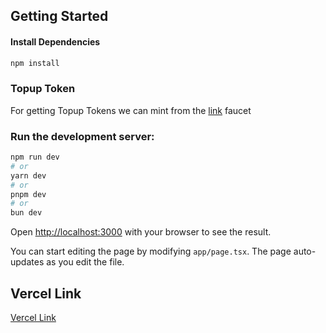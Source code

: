 ## Getting Started

#### Install Dependencies
```bash
npm install
```

### Topup Token
For getting Topup Tokens we can mint from the [link](https://goerli.etherscan.io/address/0x88Cb6E5F016BAF0c1cfAf09ED6C103153E9cF7Ce) faucet


### Run the development server:

```bash
npm run dev
# or
yarn dev
# or
pnpm dev
# or
bun dev
```

Open [http://localhost:3000](http://localhost:3000) with your browser to see the result.

You can start editing the page by modifying `app/page.tsx`. The page auto-updates as you edit the file.



## Vercel Link

[Vercel Link](https://dapp-bfyztr7k6-salmanbao.vercel.app/)